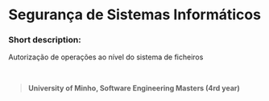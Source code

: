 # Segurança de Sistemas Informáticos

### Short description:
Autorização de operações ao nível do sistema de ficheiros 

<br>

>**University of Minho, Software Engineering Masters (4rd year)**
